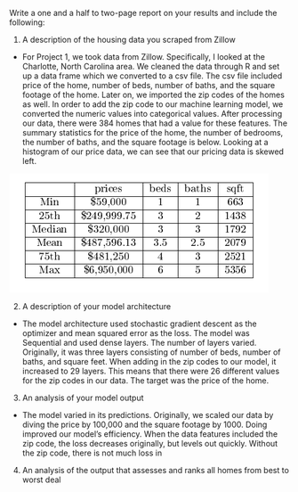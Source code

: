 Write a one and a half to two-page report on your results and include the following:
1. A description of the housing data you scraped from Zillow
- For Project 1, we took data from Zillow. Specifically, I looked at the Charlotte, North Carolina area. We cleaned the data through R and set up a data frame which we converted to a csv file.  The csv file included price of the home, number of beds, number of baths, and the square footage of the home. Later on, we imported the zip codes of the homes as well. In order to add the zip code to our machine learning model, we converted the numeric values into categorical values. After processing our data, there were 384 homes that had a value for these features. The summary statistics for the price of the home, the number of bedrooms, the number of baths, and the square footage is below. Looking at a histogram of our price data, we can see that our pricing data is skewed left.

![](summary_table.PNG)

2. A description of your model architecture
- The model architecture used stochastic gradient descent as the optimizer and mean squared error as the loss. The model was Sequential and used dense layers. The number of layers varied. Originally, it was three layers consisting of number of beds, number of baths, and square feet. When adding in the zip codes to our model, it increased to 29 layers. This means that there were 26 different values for the zip codes in our data. The target was the price of the home. 
3. An analysis of your model output
- The model varied in its predictions. Originally, we scaled our data by diving the price by 100,000 and the square footage by 1000. Doing improved our model’s efficiency. When the data features included the zip code, the loss decreases originally, but levels out quickly. Without the zip code, there is not much loss in
4. An analysis of the output that assesses and ranks all homes from best to worst deal

